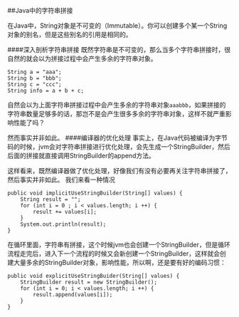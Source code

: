 ﻿
##Java中的字符串拼接

在Java中，String对象是不可变的（Immutable）。你可以创建多个某一个String对象的别名，但是这些别名的引用是相同的。

####深入剖析字符串拼接
既然字符串是不可变的，那么当多个字符串拼接时，很自然的就会以为拼接过程中会产生多余的字符串对象。
```
String a = "aaa";
String b = "bbb";
String c = "ccc";
String info = a + b + c;
```
自然会以为上面字符串拼接过程中会产生多余的字符串对象`aaabbb`，如果拼接的字符串数量足够多的话，那岂不是会产生很多多余的字符串对象，这样不就严重影响性能了吗？

然而事实并非如此。
####编译器的优化处理
事实上，在Java代码被编译为字节码的时候，jvm会对字符串拼接进行优化处理，会先生成一个StringBuilder，然后后面的拼接就直接调用StringBuilder的append方法。

这样看来，既然编译器做了优化处理，好像我们有没有必要再关注字符串拼接了，然后事实并非如此。
我们来看一种情况
```
public void implicitUseStringBuilder(String[] values) { 
    String result = ""; 
    for (int i = 0 ; i < values.length; i ++) { 
        result += values[i]; 
    } 
    System.out.println(result); 
}
```
在循环里面，字符串有拼接，这个时候jvm也会创建一个StringBuilder，但是循环流程走完后，进入下一个流程的时候又会新创建一个StringBuilder，这样就会创建大量多余的StringBuilder对象，影响性能，所以啊，还是要有好的编码习惯：
```
public void explicitUseStringBuider(String[] values) { 
    StringBuilder result = new StringBuilder(); 
    for (int i = 0; i < values.length; i ++) { 
        result.append(values[i]); 
    } 
}
```
